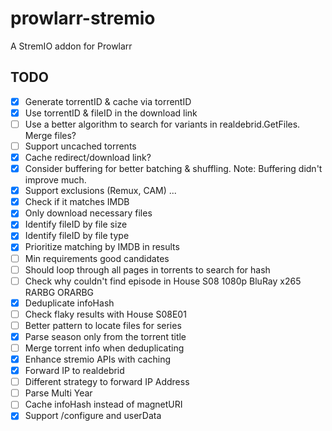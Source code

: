 # prowlarr-stremio
A StremIO addon for Prowlarr

## TODO

- [x] Generate torrentID & cache via torrentID
- [x] Use torrentID & fileID in the download link
- [ ] Use a better algorithm to search for variants in realdebrid.GetFiles. Merge files?
- [ ] Support uncached torrents
- [x] Cache redirect/download link?
- [x] Consider buffering for better batching & shuffling. Note: Buffering didn't improve much.
- [x] Support exclusions (Remux, CAM) ...
- [x] Check if it matches IMDB
- [x] Only download necessary files
- [x] Identify fileID by file size
- [x] Identify fileID by file type
- [x] Prioritize matching by IMDB in results
- [ ] Min requirements good candidates
- [ ] Should loop through all pages in torrents to search for hash
- [ ] Check why couldn't find episode in House S08 1080p BluRay x265 RARBG ORARBG
- [x] Deduplicate infoHash
- [ ] Check flaky results with House S08E01
- [ ] Better pattern to locate files for series
- [x] Parse season only from the torrent title
- [ ] Merge torrent info when deduplicating
- [x] Enhance stremio APIs with caching
- [x] Forward IP to realdebrid
- [ ] Different strategy to forward IP Address
- [ ] Parse Multi Year
- [ ] Cache infoHash instead of magnetURI
- [x] Support /configure and userData

